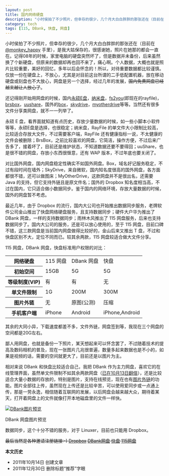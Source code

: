 ```yaml
---
layout: post
title: 国内网络硬盘
description: "小时侯拍了不少照片，但幸存的很少，几个月大白白胖胖的那张还在（目前在 @monkey_happy 手里），是我大姑保存的，很感谢她，照片在她那的都会一直在。记得08年的时候，家里电脑的硬盘突然坏了，但是数据并未备份，后来虽然换了个新硬盘，但原来的数据却再也回不来了，痛心啊。"
category: tech
tags: [115, DBank, 快盘, 网盘]
---
```


小时侯拍了不少照片，但幸存的很少，几个月大白白胖胖的那张还在（目前在 [@monkey_happy](http://weibo.com/1829434337) 手里），是我大姑保存的，很感谢她，照片在她那的都会一直在。记得08年的时候，家里电脑的硬盘突然坏了，但是数据并未备份，后来虽然换了个新硬盘，但原来的数据却再也回不来了，痛心啊。个人数据，大概也就是照片比较重要，美好的回忆，多年以后会怀念的！所以，对待重要数据都比较谨慎。仅放一份在硬盘上，不放心，尤其是对目前这台所谓的二手低配置机器，放在移动硬盘或刻盘也不大放心，网盘是另一个选择，经过几年的发展，<del>国内免费网盘已经越来越让人放心了</del>。

还记得刚开始用网盘的时候，国内[永硕E盘](http://www.ys168.com/)，[纳米盘](http://www.namipan.com/)，[fs2you](http://www.rayfile.com/zh-cn/)(即现在的rayfile)，[brsbox](http://www.brsbox.com/)，[uushare](http://www.uudisc.com/)，国外的[box](http://box.net/)，[skydrive](http://skydrive.live.com/)，[myotherdrive](http://www.myotherdrive.com/)等等。当然还有很多文件分享类网盘，就不一一列举了。

永硕 E 盘，看界面就知道有点历史，存放少量数据的时候，如一些小脚本小软件等等，永硕E盘是选择，也很稳定；纳米盘，RayFile 的单文件大小限制比较高，比较适合存放大文件，不过需要客户端，RayFile 还有健康指标一说，不太健康的文件会被删除；BrsBox，之前比较喜欢的网盘，它简洁，操作方便，不过后来广告多了，接着坏了，目前还是维护状态，不知道数据还要不要得回；uuShare，也是很不错的网盘，存放小东西很惬意，还有 WAP 版本，不过年底也要关闭了。

对比国外网盘，国内网盘稳定性确实不如国外网盘。Box，域名好记服务稳定，不过有段时间在墙外；SkyDrive，来自微软，国内知名度很高的国外网盘，各方面都很不错，还可以做图床；MyOtherDrive，这款网盘并不是很出名，还需要 Java 的支持，但它支持外链且是原文件名；国外的 Dropbox 知名度相当高，不过在国内，它只适合做小数据同步。鉴于国内的网络环境，存放大量数据的时候，国外的网盘暂不考虑。

最近几年，由于 Dropbox 的流行，国内大公司也开始推出数据同步服务，老牌软件公司金山推出了快盘网络硬盘服务，且支持数据同步；硬件大户华为推出了 DBank 网盘，一样的支持数据同步；雨林木风推出了 115 网盘服务，后来也支持数据同步了。国内大公司的服务，还是可以放心使用的，至于 115 网盘，目前口碑不错，这三款网盘是当前国内网盘做得比较好的，金山后来又推出 T 盘，不过和快盘区别不大，定位不同而已。较其余两款，115 网盘较适合做大文件分享。

115 网盘，DBank 网盘，快盘标准用户权限的对比：

<table id="tabulation">
<tr>
  <th>网络硬盘</th>
  <td>115 网盘</td>
  <td>DBank 网盘</td>
  <td>快盘</td>
</tr>
<tr>
  <th>初始空间</th>
  <td>15GB</td>
  <td>5G</td>
  <td>5G</td>
</tr>
<tr>
  <th>等级制度(VIP)</th>
  <td>有</td>
  <td>有</td>
  <td>无</td>
</tr>
<tr>
  <th>单文件限制</th>
  <td>1G</td>
  <td>200M</td>
  <td>300M</td>
</tr>
<tr>
  <th>图片外链</th>
  <td>无</td>
  <td>原图(公测)</td>
  <td>压缩</td>
</tr>
<tr>
  <th>手机客户端</th>
  <td>iPhone</td>
  <td>Android</td>
  <td>iPhone,Android</td>
</tr>
</table>

其余的大同小异，下载速度都差不多，文件外链，网盘签到等，我现在三个网盘的空间都是20G左右。

鄙人用网盘，也就是备份一下照片，某天想起来可以怀念罢了，不过随着技术的提高及数码相机的普及，现在一张图片几兆很普遍，数量多起来数据也是不小的，如果是视频的话，需要的空间就更大了，目前还是以图片为主。

相对来说 DBank 和快盘比较适合自己，我把 DBank 作为主力网盘，喜欢它的在线管理界面，虽然单文件限制不如其余两款网盘（[已在10月13日翻倍](http://bbs.dbank.com/viewthread.php?tid=44218)），还是比较适合大量小数据的存放的，特别是图片，支持在线预览，现在也有[图片外链](http://bbs.dbank.com/viewthread.php?tid=43637)的功能。图片全部往上传，虽然现在上传还是比较辛苦，可以使用爱同步或一点通上传，那是一劳永逸，相信随着互联网的发展，以后网盘会越来越大众，期待着某天，打开着网盘上的文件就像打开本地磁盘里的文件一样快。

[![DBank图片预览](http://i951.photobucket.com/albums/ad353/Fooleap/Blog/Fooleap/dbank-view.png)](http://i951.photobucket.com/albums/ad353/Fooleap/Blog/Fooleap/dbank-view.png)

DBank 网盘图片预览

数据同步，这个十分不错的服务，对于 Linuxer，目前也只能用 Dropbox。

<del>最后当然是各种邀请注册链接:-) [Dropbox](http://db.tt/3B0l7iB) [DBank网盘](http://www.dbank.com/inviter/439421) [快盘](http://www.kuaipan.cn/register/?invite=ni0g4k) [115网盘](http://115.com/invite/59b14)</del>

**本文历史**

* 2011年10月14日  创建文章
* 2011年12月30日  删除标题“推荐”字眼
